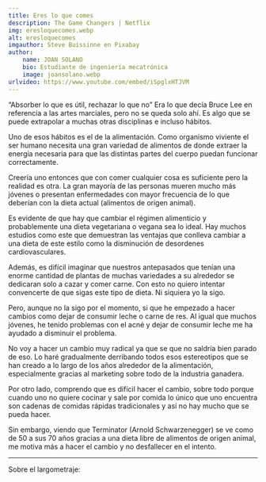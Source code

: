 ```yaml
---
title: Eres lo que comes
description: The Game Changers | Netflix
img: eresloquecomes.webp
alt: eresloquecomes
imgauthor: Steve Buissinne en Pixabay
author:
    name: JOAN SOLANO
    bio: Estudiante de ingeniería mecatrónica
    image: joansolano.webp
urlvideo: https://www.youtube.com/embed/iSpglxHTJVM
---
```


“Absorber lo que es útil, rechazar lo que no” Era lo que decía Bruce Lee en referencia a las artes marciales, pero no se queda solo ahí. Es algo que se puede extrapolar a muchas otras disciplinas e incluso hábitos.

Uno de esos hábitos es el de la alimentación. Como organismo viviente el ser humano necesita una gran variedad de alimentos de donde extraer la energía necesaria para que las distintas partes del cuerpo puedan funcionar correctamente.

Creería uno entonces que con comer cualquier cosa es suficiente pero la realidad es otra. La gran mayoría de las personas mueren mucho más jóvenes o presentan enfermedades con mayor frecuencia de lo que deberían con la dieta actual (alimentos de origen animal).

Es evidente de que hay que cambiar el régimen alimenticio y probablemente una dieta vegetariana o vegana sea lo ideal. Hay muchos estudios como este que demuestran las ventajas que conlleva cambiar a una dieta de este estilo como la disminución de desordenes cardiovasculares.

Además, es difícil imaginar que nuestros antepasados que tenían una enorme cantidad de plantas de muchas variedades a su alrededor se dedicaran solo a cazar y comer carne. Con esto no quiero intentar convencerte de que sigas este tipo de dieta. Ni siquiera yo la sigo.

Pero, aunque no la sigo por el momento, si que he empezado a hacer cambios como dejar de consumir leche o carne de res. Al igual que muchos jóvenes, he tenido problemas con el acné y dejar de consumir leche me ha ayudado a disminuir el problema.

No voy a hacer un cambio muy radical ya que se que no saldría bien parado de eso. Lo haré gradualmente derribando todos esos estereotipos que se han creado a lo largo de los años alrededor de la alimentación, especialmente gracias al marketing sobre todo de la industria ganadera.

Por otro lado, comprendo que es difícil hacer el cambio, sobre todo porque cuando uno no quiere cocinar y sale por comida lo único que uno encuentra son cadenas de comidas rápidas tradicionales y así no hay mucho que se pueda hacer.

Sin embargo, viendo que Terminator (Arnold Schwarzenegger) se ve como de 50 a sus 70 años gracias a una dieta libre de alimentos de origen animal, me motiva más a hacer el cambio y no desfallecer en el intento.

------------------

Sobre el largometraje:
